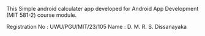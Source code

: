 This Simple android calculater app developed for Android App Development (MIT 581-2) course module.

Registration No : UWU/PGU/MIT/23/105
Name : D. M. R. S. Dissanayaka
